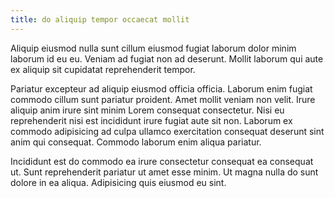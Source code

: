 ```yaml
---
title: do aliquip tempor occaecat mollit
---
```


Aliquip eiusmod nulla sunt cillum eiusmod fugiat laborum dolor minim laborum id eu eu. Veniam ad fugiat non ad deserunt. Mollit laborum qui aute ex aliquip sit cupidatat reprehenderit tempor.

Pariatur excepteur ad aliquip eiusmod officia officia. Laborum enim fugiat commodo cillum sunt pariatur proident. Amet mollit veniam non velit. Irure aliquip anim irure sint minim Lorem consequat consectetur. Nisi eu reprehenderit nisi est incididunt irure fugiat aute sit non. Laborum ex commodo adipisicing ad culpa ullamco exercitation consequat deserunt sint anim qui consequat. Commodo laborum enim aliqua pariatur.

Incididunt est do commodo ea irure consectetur consequat ea consequat ut. Sunt reprehenderit pariatur ut amet esse minim. Ut magna nulla do sunt dolore in ea aliqua. Adipisicing quis eiusmod eu sint.